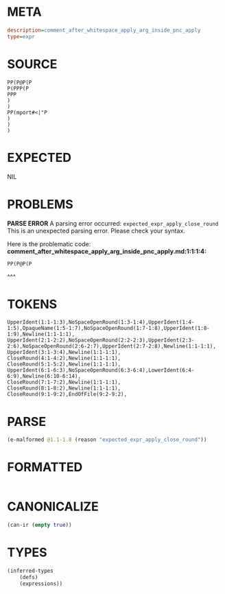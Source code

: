 # META
~~~ini
description=comment_after_whitespace_apply_arg_inside_pnc_apply
type=expr
~~~
# SOURCE
~~~roc
PP(P@P(P
P(PPP(P
PPP
)
)
PP(mport#<|"P
)
)
)
~~~
# EXPECTED
NIL
# PROBLEMS
**PARSE ERROR**
A parsing error occurred: `expected_expr_apply_close_round`
This is an unexpected parsing error. Please check your syntax.

Here is the problematic code:
**comment_after_whitespace_apply_arg_inside_pnc_apply.md:1:1:1:4:**
```roc
PP(P@P(P
```
^^^


# TOKENS
~~~zig
UpperIdent(1:1-1:3),NoSpaceOpenRound(1:3-1:4),UpperIdent(1:4-1:5),OpaqueName(1:5-1:7),NoSpaceOpenRound(1:7-1:8),UpperIdent(1:8-1:9),Newline(1:1-1:1),
UpperIdent(2:1-2:2),NoSpaceOpenRound(2:2-2:3),UpperIdent(2:3-2:6),NoSpaceOpenRound(2:6-2:7),UpperIdent(2:7-2:8),Newline(1:1-1:1),
UpperIdent(3:1-3:4),Newline(1:1-1:1),
CloseRound(4:1-4:2),Newline(1:1-1:1),
CloseRound(5:1-5:2),Newline(1:1-1:1),
UpperIdent(6:1-6:3),NoSpaceOpenRound(6:3-6:4),LowerIdent(6:4-6:9),Newline(6:10-6:14),
CloseRound(7:1-7:2),Newline(1:1-1:1),
CloseRound(8:1-8:2),Newline(1:1-1:1),
CloseRound(9:1-9:2),EndOfFile(9:2-9:2),
~~~
# PARSE
~~~clojure
(e-malformed @1.1-1.8 (reason "expected_expr_apply_close_round"))
~~~
# FORMATTED
~~~roc

~~~
# CANONICALIZE
~~~clojure
(can-ir (empty true))
~~~
# TYPES
~~~clojure
(inferred-types
	(defs)
	(expressions))
~~~
